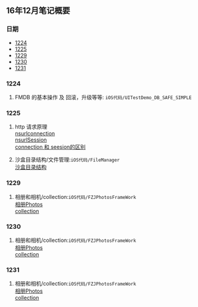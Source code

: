 ## 16年12月笔记概要

### 日期

* [1224](#1224)
* [1225](#1225)
* [1229](#1229)
* [1230](###1230)
* [1231](###1231)


### 1224
  1. FMDB 的基本操作 及 回滚，升级等等: `iOS代码/UITestDemo_DB_SAFE_SIMPLE`

### 1225
  1. http 请求原理  
  [nsurlconnection](http://www.cocoachina.com/ios/20140919/9691.html)  
  [nsurlSession](http://www.jianshu.com/p/fafc67475c73)  
  [connection 和 seesion的区别](http://www.cnblogs.com/kakaluote123/articles/5426923.html)

  2. 沙盒目录结构/文件管理:`iOS代码/FileManager`   
  [沙盒目录结构](http://www.cnblogs.com/luckhao/p/5437896.html)

### 1229
  1. 相册和相机/collection:`iOS代码/FZJPhotosFrameWork`  
  [相册Photos](http://blog.csdn.net/fuzongjian/article/details/50808414)  
  [collection](http://www.cnblogs.com/ios8/p/iOS-UICollectionView.html)

### 1230
  1. 相册和相机/collection:`iOS代码/FZJPhotosFrameWork`  
  [相册Photos](http://blog.csdn.net/fuzongjian/article/details/50808414)  
  [collection](http://www.cnblogs.com/ios8/p/iOS-UICollectionView.html)

### 1231
  1. 相册和相机/collection:`iOS代码/FZJPhotosFrameWork`  
  [相册Photos](http://blog.csdn.net/fuzongjian/article/details/50808414)  
  [collection](http://www.cnblogs.com/ios8/p/iOS-UICollectionView.html)
